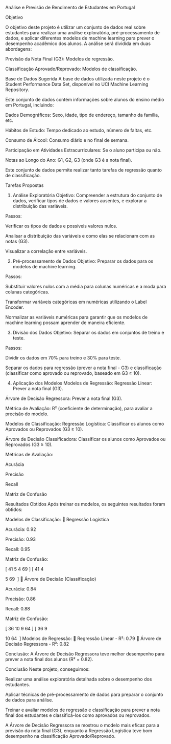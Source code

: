 Análise e Previsão de Rendimento de Estudantes em Portugal

Objetivo


O objetivo deste projeto é utilizar um conjunto de dados real sobre estudantes para realizar uma análise exploratória, pré-processamento de dados, e aplicar diferentes modelos de machine learning para prever o desempenho acadêmico dos alunos. A análise será dividida em duas abordagens:

Previsão da Nota Final (G3): Modelos de regressão.

Classificação Aprovado/Reprovado: Modelos de classificação.

Base de Dados Sugerida
A base de dados utilizada neste projeto é o Student Performance Data Set, disponível no UCI Machine Learning Repository.

Este conjunto de dados contém informações sobre alunos do ensino médio em Portugal, incluindo:

Dados Demográficos: Sexo, idade, tipo de endereço, tamanho da família, etc.

Hábitos de Estudo: Tempo dedicado ao estudo, número de faltas, etc.

Consumo de Álcool: Consumo diário e no final de semana.

Participação em Atividades Extracurriculares: Se o aluno participa ou não.

Notas ao Longo do Ano: G1, G2, G3 (onde G3 é a nota final).

Este conjunto de dados permite realizar tanto tarefas de regressão quanto de classificação.

Tarefas Propostas
1. Análise Exploratória
Objetivo: Compreender a estrutura do conjunto de dados, verificar tipos de dados e valores ausentes, e explorar a distribuição das variáveis.

Passos:

Verificar os tipos de dados e possíveis valores nulos.

Analisar a distribuição das variáveis e como elas se relacionam com as notas (G3).

Visualizar a correlação entre variáveis.

2. Pré-processamento de Dados
Objetivo: Preparar os dados para os modelos de machine learning.

Passos:

Substituir valores nulos com a média para colunas numéricas e a moda para colunas categóricas.

Transformar variáveis categóricas em numéricas utilizando o Label Encoder.

Normalizar as variáveis numéricas para garantir que os modelos de machine learning possam aprender de maneira eficiente.

3. Divisão dos Dados
Objetivo: Separar os dados em conjuntos de treino e teste.

Passos:

Dividir os dados em 70% para treino e 30% para teste.

Separar os dados para regressão (prever a nota final - G3) e classificação (classificar como aprovado ou reprovado, baseado em G3 ≥ 10).

4. Aplicação dos Modelos
Modelos de Regressão:
Regressão Linear: Prever a nota final (G3).

Árvore de Decisão Regressora: Prever a nota final (G3).

Métrica de Avaliação: R² (coeficiente de determinação), para avaliar a precisão do modelo.

Modelos de Classificação:
Regressão Logística: Classificar os alunos como Aprovados ou Reprovados (G3 ≥ 10).

Árvore de Decisão Classificadora: Classificar os alunos como Aprovados ou Reprovados (G3 ≥ 10).

Métricas de Avaliação:

Acurácia

Precisão

Recall

Matriz de Confusão

Resultados Obtidos
Após treinar os modelos, os seguintes resultados foram obtidos:

Modelos de Classificação:
🔹 Regressão Logística

Acurácia: 0.92

Precisão: 0.93

Recall: 0.95

Matriz de Confusão:

[
41
5
4
69
]
[ 
41
4
​
  
5
69
​
 ]
🔹 Árvore de Decisão (Classificação)

Acurácia: 0.84

Precisão: 0.86

Recall: 0.88

Matriz de Confusão:

[
36
10
9
64
]
[ 
36
9
​
  
10
64
​
 ]
Modelos de Regressão:
🔹 Regressão Linear - R²: 0.79
🔹 Árvore de Decisão Regressora - R²: 0.82

Conclusão: A Árvore de Decisão Regressora teve melhor desempenho para prever a nota final dos alunos (R² = 0.82).

Conclusão
Neste projeto, conseguimos:

Realizar uma análise exploratória detalhada sobre o desempenho dos estudantes.

Aplicar técnicas de pré-processamento de dados para preparar o conjunto de dados para análise.

Treinar e avaliar modelos de regressão e classificação para prever a nota final dos estudantes e classificá-los como aprovados ou reprovados.

A Árvore de Decisão Regressora se mostrou o modelo mais eficaz para a previsão da nota final (G3), enquanto a Regressão Logística teve bom desempenho na classificação Aprovado/Reprovado.

